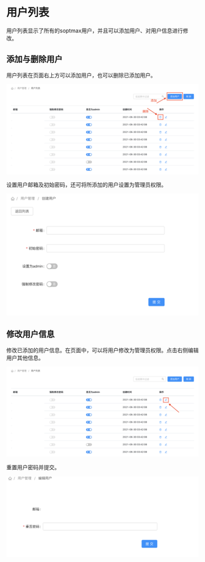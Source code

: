 # 用户列表

用户列表显示了所有的soptmax用户，并且可以添加用户、对用户信息进行修改。

## 添加与删除用户

用户列表在页面右上方可以添加用户，也可以删除已添加用户。

![](<../../.gitbook/assets/截屏2021-06-30 下午3.42.20的副本.png>)

设置用户邮箱及初始密码，还可将所添加的用户设置为管理员权限。

![](<../../.gitbook/assets/截屏2021-06-30 下午3.58.42.png>)

## 修改用户信息

修改已添加的用户信息。在页面中，可以将用户修改为管理员权限。点击右侧编辑用户其他信息。

![](<../../.gitbook/assets/截屏2021-06-30 下午3.42.20.png>)

重置用户密码并提交。

![](<../../.gitbook/assets/截屏2021-06-30 下午4.31.40.png>)

